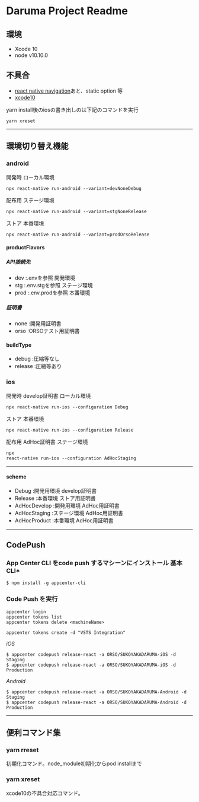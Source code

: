# Daruma Project Readme
## 環境
+ Xcode 10
+ node v10.10.0

## 不具合
+ [react native navigation](https://github.com/wix/react-native-navigation/pull/3851)あと、static option 等
+ [xcode10](https://github.com/facebook/react-native/issues/21168)

yarn install後のiosの書き出しのは下記のコマンドを実行
```
yarn xreset
```
<hr>

## 環境切り替え機能

### android
開発時 ローカル環境
```
npx react-native run-android --variant=devNoneDebug
```
配布用 ステージ環境
```
npx react-native run-android --variant=stgNoneRelease
```
ストア 本番環境
```
npx react-native run-android --variant=prodOrsoRelease
```

#### productFlavors

##### API接続先
+ dev  :.envを参照        開発環境
+ stg  :.env.stgを参照    ステージ環境
+ prod :.env.prodを参照   本番環境

##### 証明書
+ none :開発用証明書
+ orso :ORSOテスト用証明書

#### buildType
+ debug   :圧縮等なし
+ release :圧縮等あり


### ios
開発時 develop証明書 ローカル環境
```
npx react-native run-ios --configuration Debug
```
ストア 本番環境
```
npx react-native run-ios --configuration Release
```

配布用 AdHoc証明書 ステージ環境
```
npx 
react-native run-ios --configuration AdHocStaging
```
<hr>

#### scheme
+ Debug       :開発用環境   develop証明書
+ Release     :本番環境     ストア用証明書
+ AdHocDevelop  :開発用環境   AdHoc用証明書
+ AdHocStaging  :ステージ環境  AdHoc用証明書
+ AdHocProduct  :本番環境     AdHoc用証明書

<hr>

## CodePush

### App Center CLI をcode push するマシーンにインストール 基本CLI*
```
$ npm install -g appcenter-cli
```

### Code Push を実行
```
appcenter login
appcenter tokens list
appcenter tokens delete <machineName>

appcenter tokens create -d "VSTS Integration"
```


*iOS*
```
$ appcenter codepush release-react -a ORSO/SUKOYAKADARUMA-iOS -d Staging
$ appcenter codepush release-react -a ORSO/SUKOYAKADARUMA-iOS -d Production
```

*Android*
```
$ appcenter codepush release-react -a ORSO/SUKOYAKADARUMA-Android -d Staging
$ appcenter codepush release-react -a ORSO/SUKOYAKADARUMA-Android -d Production
```


<hr>

## 便利コマンド集
### yarn rreset
初期化コマンド。node_module初期化からpod installまで

### yarn xreset
xcode10の不具合対応コマンド。